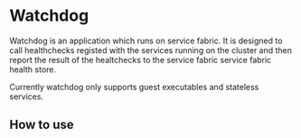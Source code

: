 # Watchdog
Watchdog is an application which runs on service fabric. It is designed to call healthchecks registed with the services running on the cluster and then report the result of the healtchecks to the service fabric service fabric health store.

Currently watchdog only supports guest executables and stateless services.

## How to use
